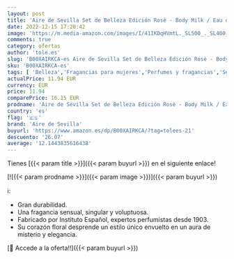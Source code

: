 ```yaml
---
layout: post
title: 'Aire de Sevilla Set de Belleza Edición Rosè - Body Milk / Eau de Toilette / Gel de baño y ducha para mujer'
date: 2022-12-15 17:20:42
image: 'https://m.media-amazon.com/images/I/41IKDqHVmtL._SL500_._SL400_.jpg'
comments: true
category: ofertas
author: 'tole.es'
slug: 'B00XAIRKCA-es Aire de Sevilla Set de Belleza Edición Rosè - Body Milk /...'
sku: 'B00XAIRKCA-es'
tags: [ 'Belleza','Fragancias para mujeres','Perfumes y fragancias','Sets de fragancias para mujeres','aire de sevilla','de','eau','toilette','🇪🇸', ]
actualPrice: 11.94 EUR
currency: EUR
price: 11.94
comparePrice: 16.15 EUR
prodname: 'Aire de Sevilla Set de Belleza Edición Rosè - Body Milk / Eau de Toilette / Gel de baño y ducha para mujer'
country: 'es'
flag: '🇪🇸'
brand: 'Aire de Sevilla'
buyurl: 'https://www.amazon.es/dp/B00XAIRKCA/?tag=tolees-21'
descuento: '26.07'
average: '12.1443835616438'
---
```


Tienes [{{< param title >}}]({{< param buyurl >}}) en el siguiente enlace!

[![{{< param prodname >}}]({{< param image >}})]({{< param buyurl >}})

ℹ️:

- Gran durabilidad.
- Una fragancia sensual, singular y voluptuosa.
- Fabricado por Instituto Español, expertos perfumistas desde 1903.
- Su corazón floral desprende un estilo único envuelto en un aura de misterio y elegancia.

[🛒 Accede a la oferta!!]({{< param buyurl >}})
